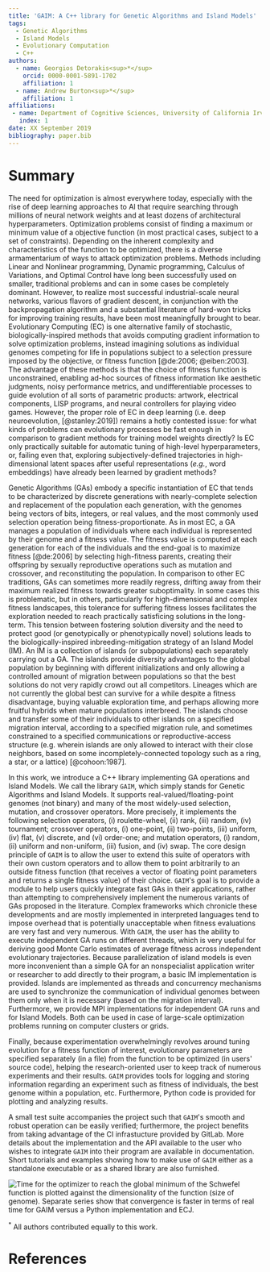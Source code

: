 ```yaml
---
title: 'GAIM: A C++ library for Genetic Algorithms and Island Models'
tags:
  - Genetic Algorithms
  - Island Models
  - Evolutionary Computation
  - C++
authors:
  - name: Georgios Detorakis<sup>*</sup>
    orcid: 0000-0001-5891-1702
    affiliation: 1 
  - name: Andrew Burton<sup>*</sup>
    affiliation: 1
affiliations:
 - name: Department of Cognitive Sciences, University of California Irvine, Irvine, USA.
   index: 1
date: XX September 2019
bibliography: paper.bib
---
```


# Summary

The need for optimization is almost everywhere today, especially with the rise of 
deep learning approaches to AI that require searching through millions of
neural network weights and at least dozens of architectural hyperparameters.
Optimization problems consist of finding a maximum or minimum value of a
objective function (in most practical cases, subject to a set of constraints).
Depending on the inherent complexity and characteristics of the function to be
optimized, there is a diverse armamentarium of ways to attack optimization
problems. Methods including Linear and Nonlinear programming, Dynamic
programming, Calculus of Variations, and Optimal Control have long been
successfully used on smaller, traditional problems and can in some cases be
completely dominant. However, to realize most successful industrial-scale
neural networks, various flavors of gradient descent, in conjunction with the
backpropagation algorithm and a substantial literature of hard-won tricks for
improving training results, have been most meaningfully brought to bear.
Evolutionary Computing (EC) is one alternative family of stochastic,
biologically-inspired methods that avoids computing gradient information to
solve optimization problems, instead imagining solutions as individual genomes
competing for life in populations subject to a selection pressure imposed by
the objective, or fitness function [@de:2006; @eiben:2003]. The advantage of
these methods is that the choice of fitness function is unconstrained, enabling
ad-hoc sources of fitness information like aesthetic judgments, noisy
performance metrics, and undifferentiable processes to guide evolution of all
sorts of parametric products: artwork, electrical components, LISP programs,
and neural controllers for playing video games. However, the proper role of EC
in deep learning (i.e. deep neuroevolution, [@stanley:2019]) remains a hotly
contested issue:
for what kinds of problems can evolutionary processes be fast enough in
comparison to gradient methods for training model weights directly? Is
EC only practically suitable for automatic tuning of high-level hyperparameters, or,
failing even that, exploring subjectively-defined trajectories in
high-dimensional latent spaces after useful representations (*e.g.*, word embeddings)
have already been learned by gradient methods?

Genetic Algorithms (GAs) embody a specific instantiation of EC that tends to be
characterized by discrete generations with nearly-complete selection and
replacement of the population each generation, with the genomes being vectors
of bits, integers, or real values, and the most commonly used selection
operation being fitness-proportionate. As in most EC, a GA manages a population
of individuals where each individual is represented by their genome and a
fitness value. The fitness value is computed at each generation for each of the
individuals and the end-goal is to maximize fitness [@de:2006] by selecting
high-fitness parents, creating their offspring by sexually reproductive
operations such as mutation and crossover, and reconstituting the population.
In comparison to other EC traditions, GAs can sometimes more readily regress,
drifting away from their maximum realized fitness towards greater
suboptimality. In some cases this is problematic, but in others, particularly
for high-dimensional and complex fitness landscapes, this tolerance for
suffering fitness losses facilitates the exploration needed to reach
practically satisficing solutions in the long-term. This tension between
fostering solution diversity and the need to protect good (or genotypically
or phenotypically novel) solutions leads to the biologically-inspired
inbreeding-mitigation strategy of an Island Model (IM). An IM is a
collection of islands (or subpopulations) each separately carrying out a
GA. The islands provide diversity advantages to the global population by
beginning with different initializations and only allowing a controlled
amount of migration between populations so that the best solutions do not
very rapidly crowd out all competitors. Lineages which are not currently
the global best can survive for a while despite a fitness disadvantage,
buying valuable exploration time, and perhaps allowing more fruitful
hybrids when mature populations interbreed. The islands choose and transfer
some of their individuals to other islands on a specified migration
interval, according to a specified migration rule, and sometimes
constrained to a specified communications or reproductive-access structure
(e.g. wherein islands are only allowed to interact with their close
neighbors, based on some incompletely-connected topology such as a ring, a
star, or a lattice) [@cohoon:1987]. 

In this work, we introduce a C++ library implementing GA operations and Island
Models.  We call the library `GAIM`, which simply stands for Genetic Algorithms
and Island Models.  It supports real-valued/floating-point genomes (not binary)
and many of the most widely-used selection,
mutation, and crossover operators. More precisely, it implements the following
selection operators, (i) roulette-wheel, (ii) rank, (iii) random, (iv)
tournament; crossover operators, (i) one-point, (ii) two-points, (iii) uniform,
(iv) flat, (v) discrete, and (vi) order-one; and mutation operators, (i)
random, (ii) uniform and non-uniform, (iii) fusion, and (iv) swap. The core
design principle of `GAIM` is to allow the user to extend this suite of
operators with their own custom operators and to allow them to point arbitrarily
to an outside fitness function (that receives a vector of floating point
parameters and returns a single fitness value) of their choice. `GAIM`'s goal is
to provide a module to help users quickly integrate fast GAs in their
applications, rather than attempting to comprehensively implement the numerous
variants of GAs proposed in the literature. Complex frameworks which chronicle
these developments and are mostly implemented in interpreted languages tend to
impose overhead that is potentially unacceptable when fitness evaluations are
very fast and very numerous. With `GAIM`, the user has the ability to execute
independent GA runs on different threads, which is very useful for deriving
good Monte Carlo estimates of average fitness across independent evolutionary
trajectories. Because parallelization of island models is even more
inconvenient than a simple GA for an nonspecialist application writer or 
researcher to add directly to their program, a basic IM implementation is provided.
Islands are implemented as threads and concurrency mechanisms are used to 
synchronize the communication of individual genomes between them only when it is
necessary (based on the migration interval). Furthermore, we provide MPI implementations
for independent GA runs and for Island Models. Both can be used in case of 
large-scale optimization problems running on computer clusters or grids. 

Finally, because experimentation overwhelmingly revolves around tuning
evolution for a fitness function of interest, evolutionary parameters are
specified separately (in a file) from the function to be optimized (in users'
source code), helping the research-oriented user to keep track of numerous experiments
and their results. `GAIM` provides tools for logging and storing information
regarding an experiment such as fitness of individuals, the best genome within
a population, etc. Furthermore, Python code is provided for plotting and
analyzing results. 

A small test suite accompanies the project such that `GAIM`'s smooth and robust
operation can be easily verified; furthermore, the project benefits from taking
advantage of the CI infrastucture provided by GitLab. More details about the
implementation and the API available to the user who wishes to integrate `GAIM`
into their program are available in documentation.
Short tutorials and examples showing how to make use of `GAIM` either as a
standalone executable or as a shared library are also furnished.


![Time for the optimizer to reach the global minimum of the Schwefel function
is plotted against the dimensionality of the function (size of genome). Separate
series show that convergence is faster in terms of real time for GAIM versus 
a Python implementation and ECJ.](performance.png)

<sup>*</sup> All authors contributed equally to this work.

# References
